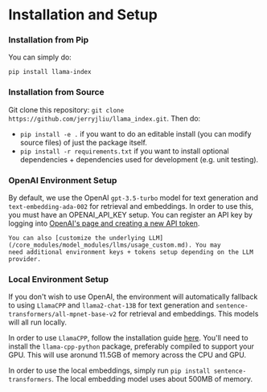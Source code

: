 # Installation and Setup

### Installation from Pip

You can simply do:
```
pip install llama-index
```

### Installation from Source
Git clone this repository: `git clone https://github.com/jerryjliu/llama_index.git`. Then do:

- `pip install -e .` if you want to do an editable install (you can modify source files) of just the package itself.
- `pip install -r requirements.txt` if you want to install optional dependencies + dependencies used for development (e.g. unit testing).


### OpenAI Environment Setup

By default, we use the OpenAI `gpt-3.5-turbo` model for text generation and `text-embedding-ada-002` for retrieval and embeddings. In order to use this, you must have an OPENAI_API_KEY setup.
You can register an API key by logging into [OpenAI's page and creating a new API token](https://beta.openai.com/account/api-keys).

```{tip}
You can also [customize the underlying LLM](/core_modules/model_modules/llms/usage_custom.md). You may
need additional environment keys + tokens setup depending on the LLM provider.
```

### Local Environment Setup

If you don't wish to use OpenAI, the environment will automatically fallback to using `LlamaCPP` and `llama2-chat-13B` for text generation and `sentence-transformers/all-mpnet-base-v2` for retrieval and embeddings. This models will all run locally.

In order to use `LlamaCPP`, follow the installation guide [here](/examples/llm/llama_2_llama_cpp.ipynb). You'll need to install the `llama-cpp-python` package, preferably compiled to support your GPU. This will use aronund 11.5GB of memory across the CPU and GPU.

In order to use the local embeddings, simply run `pip install sentence-transformers`. The local embedding model uses about 500MB of memory.
